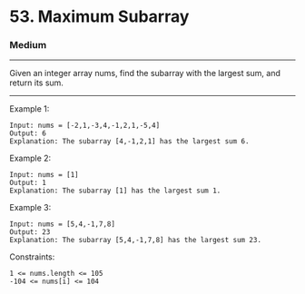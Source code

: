 # 53. Maximum Subarray
### Medium
---
Given an integer array nums, find the 
subarray
 with the largest sum, and return its sum.

---

Example 1:

    Input: nums = [-2,1,-3,4,-1,2,1,-5,4]
    Output: 6
    Explanation: The subarray [4,-1,2,1] has the largest sum 6.
Example 2:

    Input: nums = [1]
    Output: 1
    Explanation: The subarray [1] has the largest sum 1.
Example 3:

    Input: nums = [5,4,-1,7,8]
    Output: 23
    Explanation: The subarray [5,4,-1,7,8] has the largest sum 23.
 

Constraints:

    1 <= nums.length <= 105
    -104 <= nums[i] <= 104
 